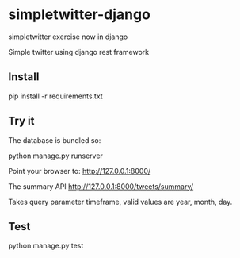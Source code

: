 # simpletwitter-django
simpletwitter exercise now in django

Simple twitter using django rest framework

## Install
pip install -r requirements.txt

## Try it
The database is bundled so:

python manage.py runserver

Point your browser to: http://127.0.0.1:8000/

The summary API
http://127.0.0.1:8000/tweets/summary/

Takes query parameter timeframe, valid values are year, month, day.


## Test

python manage.py test
